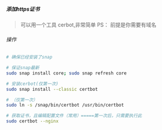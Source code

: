 ##### 添加https证书
> 可以用一个工具 cerbot,非常简单
PS： 前提是你需要有域名

###### 操作
```bash
# 确保已经安装了snap

# 保证snap最新
sudo snap install core; sudo snap refresh core

# 安装cerbot(仅第一次)
sudo snap install --classic certbot

# （仅第一次）
sudo ln -s /snap/bin/certbot /usr/bin/certbot

# 获取证书，且编辑配置文件（常用）=====第一次后，只需要执行此
sudo certbot --nginx
```

